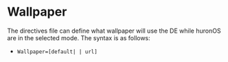 # Wallpaper
The directives file can define what wallpaper will use the DE while huronOS are in the selected mode. The syntax is as follows:

- `Wallpaper=[default| | url]`
